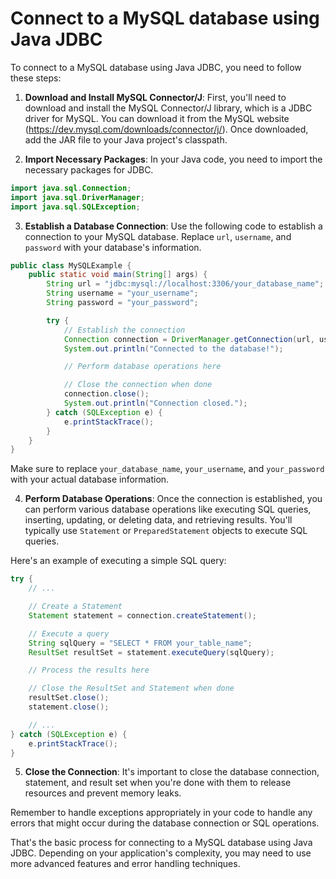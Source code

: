 # Connect to a MySQL database using Java JDBC

To connect to a MySQL database using Java JDBC, you need to follow these steps:

1. **Download and Install MySQL Connector/J**: First, you'll need to download and install the MySQL Connector/J library, which is a JDBC driver for MySQL. You can download it from the MySQL website (https://dev.mysql.com/downloads/connector/j/). Once downloaded, add the JAR file to your Java project's classpath.

2. **Import Necessary Packages**: In your Java code, you need to import the necessary packages for JDBC.

```java
import java.sql.Connection;
import java.sql.DriverManager;
import java.sql.SQLException;
```

3. **Establish a Database Connection**: Use the following code to establish a connection to your MySQL database. Replace `url`, `username`, and `password` with your database's information.

```java
public class MySQLExample {
    public static void main(String[] args) {
        String url = "jdbc:mysql://localhost:3306/your_database_name";
        String username = "your_username";
        String password = "your_password";

        try {
            // Establish the connection
            Connection connection = DriverManager.getConnection(url, username, password);
            System.out.println("Connected to the database!");

            // Perform database operations here

            // Close the connection when done
            connection.close();
            System.out.println("Connection closed.");
        } catch (SQLException e) {
            e.printStackTrace();
        }
    }
}
```

Make sure to replace `your_database_name`, `your_username`, and `your_password` with your actual database information.

4. **Perform Database Operations**: Once the connection is established, you can perform various database operations like executing SQL queries, inserting, updating, or deleting data, and retrieving results. You'll typically use `Statement` or `PreparedStatement` objects to execute SQL queries.

Here's an example of executing a simple SQL query:

```java
try {
    // ...

    // Create a Statement
    Statement statement = connection.createStatement();

    // Execute a query
    String sqlQuery = "SELECT * FROM your_table_name";
    ResultSet resultSet = statement.executeQuery(sqlQuery);

    // Process the results here

    // Close the ResultSet and Statement when done
    resultSet.close();
    statement.close();

    // ...
} catch (SQLException e) {
    e.printStackTrace();
}
```

5. **Close the Connection**: It's important to close the database connection, statement, and result set when you're done with them to release resources and prevent memory leaks.

Remember to handle exceptions appropriately in your code to handle any errors that might occur during the database connection or SQL operations.

That's the basic process for connecting to a MySQL database using Java JDBC. Depending on your application's complexity, you may need to use more advanced features and error handling techniques.

